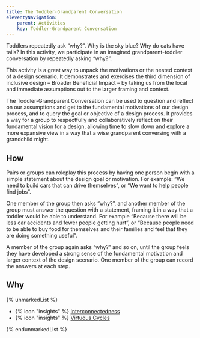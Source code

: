 ```yaml
---
title: The Toddler-Grandparent Conversation
eleventyNavigation:
    parent: Activities
    key: Toddler-Grandparent Conversation
---
```


Toddlers repeatedly ask “why?”. Why is the sky blue? Why do cats have tails? In this activity, we participate in an
imagined grandparent-toddler conversation by repeatedly asking “why?”.

This activity is a great way to unpack the motivations or the nested context of a design scenario. It demonstrates and
exercises the third dimension of inclusive design – Broader Beneficial Impact – by taking us from the local and
immediate assumptions out to the larger framing and context.

The Toddler-Grandparent Conversation can be used to question and reflect on our assumptions and get to the fundamental
motivations of our design process, and to query the goal or objective of a design process. It provides a way for a group
to respectfully and collaboratively reflect on their fundamental vision for a design, allowing time to slow down and
explore a more expansive view in a way that a wise grandparent conversing with a grandchild might.

## How

Pairs or groups can roleplay this process by having one person begin with a simple statement about the design goal or
motivation. For example: “We need to build cars that can drive themselves”, or “We want to help people find jobs”.

One member of the group then asks “why?”, and another member of the group must answer the question with a statement,
framing it in a way that a toddler would be able to understand. For example “Because there will be less car accidents
and fewer people getting hurt”, or “Because people need to be able to buy food for themselves and their families and
feel that they are doing something useful”.

A member of the group again asks “why?” and so on, until the group feels they have developed a strong sense of the
fundamental motivation and larger context of the design scenario. One member of the group can record the answers at each
step.

## Why

{% unmarkedList %}

* {% icon "insights" %} [Interconnectedness](../../insights/interconnectedness/)
* {% icon "insights" %} [Virtuous Cycles](../../insights/virtuous-cycles/)

{% endunmarkedList %}
